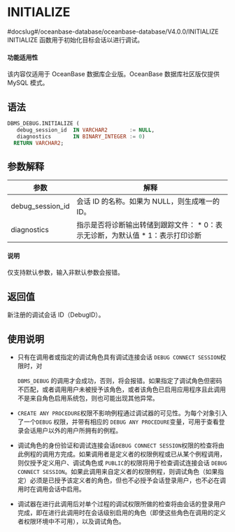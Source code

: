 INITIALIZE 
===============================
#docslug#/oceanbase-database/oceanbase-database/V4.0.0/INITIALIZE
INITIALIZE 函数用于初始化目标会话以进行调试。

  <main id="notice" >
    <h4>功能适用性</h4>
    <p>该内容仅适用于 OceanBase 数据库企业版。OceanBase 数据库社区版仅提供 MySQL 模式。</p>
  </main>

语法 
-----------

```sql
DBMS_DEBUG.INITIALIZE (
   debug_session_id  IN VARCHAR2       := NULL, 
   diagnostics       IN BINARY_INTEGER := 0)
  RETURN VARCHAR2;
```



参数解释 
-------------



|      **参数**      |                                                                       **解释**                                                                        |
|------------------|-----------------------------------------------------------------------------------------------------------------------------------------------------|
| debug_session_id | 会话 ID 的名称。如果为 NULL，则生成唯一的 ID。                                                                                                                       |
| diagnostics      | 指示是否将诊断输出转储到跟踪文件： * 0：表示无诊断，为默认值   * 1：表示打印诊断    |




  <main id="notice" type='explain'>
    <h4>说明</h4>
    <p>仅支持默认参数，输入非默认参数会报错。</p>
  </main>

返回值 
------------

新注册的调试会话 ID（DebugID）。

使用说明 
-------------

* 只有在调用者或指定的调试角色具有调试连接会话 `DEBUG CONNECT SESSION`权限时，对 

  `DBMS_DEBUG` 的调用才会成功，否则，将会报错。如果指定了调试角色但密码不匹配，或者调用用户未被授予该角色，或者该角色已启用应用程序且此调用不是来自角色启用系统包，则也可能出现其他异常。

* `CREATE ANY PROCEDURE`权限不影响例程通过调试器的可见性。为每个对象引入了一个`DEBUG` 权限，并带有相应的 `DEBUG ANY PROCEDURE`变量，可用于查看登录会话用户以外的用户所拥有的例程。

* 调试角色的身份验证和调试连接会话`DEBUG CONNECT SESSION`权限的检查将由此例程的调用方完成。如果调用者是定义者的权限例程或已从某个例程调用，则仅授予定义用户、调试角色或 `PUBLIC`的权限将用于检查调试连接会话 `DEBUG CONNECT SESSION`。如果此调用来自定义者的权限例程，则调试角色（如果指定）必须是已授予该定义者的角色，但也不必授予会话登录用户，也不必在调用时在调用会话中启用。

  

* 调试器在进行此调用后对单个过程的调试权限所做的检查将由会话的登录用户完成，即在进行此调用时在会话级别启用的角色（即使这些角色在调用的定义者权限环境中不可用），以及调试角色。

  



